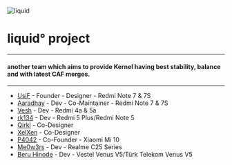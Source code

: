 ![liquid](https://github.com/liquidprjkt/.github/blob/main/banner/banner.jpeg)


# liquid° project

------------------------------------
#### another team which aims to provide Kernel having best stability, balance and with latest CAF merges.
------------------------------------

* [UsiF](https://github.com/UsiFX)    - Founder - Designer - Redmi Note 7 & 7S
* [Aaradhay](https://github.com/Inferno964)    - Dev - Co-Maintainer - Redmi Note 7 & 7S
* [Vesh](https://github.com/veshrao)  - Dev - Redmi 4a & 5a
* [rk134](https://github.com/rk134)   - Dev - Redmi 5 Plus/Redmi Note 5
* [Qirkl](https://github.com/qirkl)   - Co-Designer
* [XelXen](https://github.com/XelXen) - Co-Designer
* [P4042](https://github.com/adrian-8901) - Co-Founder - Xiaomi Mi 10
* [Me0w3rs](https://github.com/eun0115) - Dev - Realme C25 Series 
* [Beru Hinode](https://github.com/windowz414) - Dev - Vestel Venus V5/Türk Telekom Venus V5
